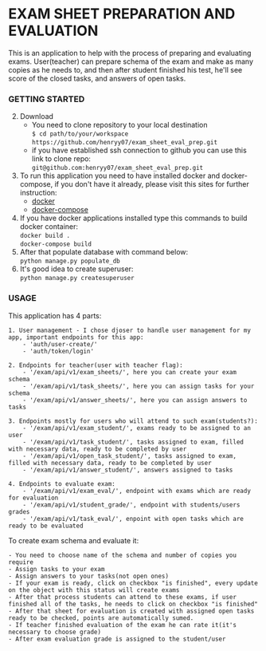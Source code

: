 # EXAM SHEET PREPARATION AND EVALUATION 

This is an application to help with the process of preparing and evaluating exams. User(teacher)
can prepare schema of the exam and make as many copies as he needs to, and then after student
finished his test, he'll see score of the closed tasks, and answers of open tasks.

### GETTING STARTED

2. Download  
    - You need to clone repository to your local destination  
    `$ cd path/to/your/workspace`  
    `https://github.com/henryy07/exam_sheet_eval_prep.git`
    - if you have established ssh connection to github you can use this link to clone repo:  
    `git@github.com:henryy07/exam_sheet_eval_prep.git`  
1. To run this application you need to have installed docker and docker-compose, 
if you don't have it already, please visit this sites for further instruction:  
    - [docker](https://docs.docker.com/ee/supported-platforms/)  
    - [docker-compose](https://github.com/Yelp/docker-compose/blob/master/docs/install.md)  
2. If you have docker applications installed type this commands to build docker container:  
`docker build .`  
`docker-compose build`  
3. After that populate database with command below:  
`python manage.py populate_db`
4. It's good idea to create superuser:  
`python manage.py createsuperuser`

### USAGE

This application has 4 parts:  

    1. User management - I chose djoser to handle user management for my app, important endpoints for this app:  
        - 'auth/user-create/'  
        - 'auth/token/login'    
        
    2. Endpoints for teacher(user with teacher flag):  
        - '/exam/api/v1/exam_sheets/', here you can create your exam schema  
        - '/exam/api/v1/task_sheets/', here you can assign tasks for your schema  
        - '/exam/api/v1/answer_sheets/', here you can assign answers to tasks  
        
    3. Endpoints mostly for users who will attend to such exam(students?):  
        - '/exam/api/v1/exam_student/', exams ready to be assigned to an user  
        - '/exam/api/v1/task_student/', tasks assigned to exam, filled with necessary data, ready to be completed by user  
        - '/exam/api/v1/open_task_student/', tasks assigned to exam, filled with necessary data, ready to be completed by user  
        - '/exam/api/v1/answer_student/', answers assigned to tasks  

    4. Endpoints to evaluate exam:
        - '/exam/api/v1/exam_eval/', endpoint with exams which are ready for evaluation
        - '/exam/api/v1/student_grade/', endpoint with students/users grades
        - '/exam/api/v1/task_eval/', enpoint with open tasks which are ready to be evaluated  
        
To create exam schema and evaluate it:  

    - You need to choose name of the schema and number of copies you require  
    - Assign tasks to your exam   
    - Assign answers to your tasks(not open ones)  
    - If your exam is ready, click on checkbox "is finished", every update on the object with this status will create exams     
    - After that process students can attend to these exams, if user finished all of the tasks, he needs to click on checkbox "is finished"  
    - After that sheet for evaluation is created with assigned open tasks ready to be checked, points are automatically sumed.
    - If teacher finished evaluation of the exam he can rate it(it's necessary to choose grade)
    - After exam evaluation grade is assigned to the student/user 